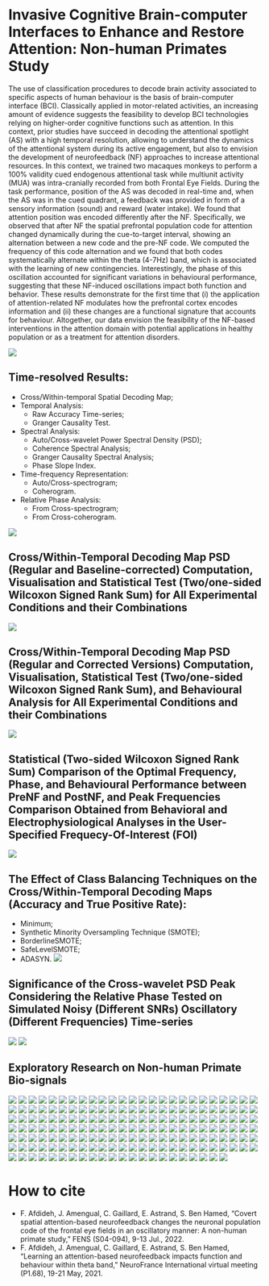 # Invasive Cognitive Brain-computer Interfaces to Enhance and Restore Attention: Non-human Primates Study
The use of classification procedures to decode brain activity associated to specific aspects of human behaviour is the basis of brain-computer interface (BCI). Classically applied in motor-related activities, an increasing amount of evidence suggests the feasibility to develop BCI technologies relying on higher-order cognitive functions such as attention. In this context, prior studies have succeed in decoding the attentional spotlight (AS) with a high temporal resolution, allowing to understand the dynamics of the attentional system during its active engagement, but also to envision the development of neurofeedback (NF) approaches to increase attentional resources. In this context, we trained two macaques monkeys to perform a 100% validity cued endogenous attentional task while multiunit activity (MUA) was intra-cranially recorded from both Frontal Eye Fields. During the task performance, position of the AS was decoded in real-time and, when the AS was in the cued quadrant, a feedback was provided in form of a sensory information (sound) and reward (water intake). 
We found that attention position was encoded differently after the NF. Specifically, we observed that after NF the spatial prefrontal population code for attention changed dynamically during the cue-to-target interval, showing an alternation between a new code and the pre-NF code. We computed the frequency of this code alternation and we found that both codes systematically alternate within the theta (4-7Hz) band, which is associated with the learning of new contingencies. Interestingly, the phase of this oscillation accounted for significant variations in behavioural performance, suggesting that these NF-induced oscillations impact both function and behavior. 
These results demonstrate for the first time that (i) the application of attention-related NF modulates how the prefrontal cortex encodes information and (ii) these changes are a functional signature that accounts for behaviour. Altogether, our data envision the feasibility of the NF-based interventions in the attention domain with potential applications in healthy population or as a treatment for attention disorders.

![](ppt/NF2021.png)

## Time-resolved Results:
* Cross/Within-temporal Spatial Decoding Map;
* Temporal Analysis:
  * Raw Accuracy Time-series;
  * Granger Causality Test.
* Spectral Analysis:
  * Auto/Cross-wavelet Power Spectral Density (PSD);
  * Coherence Spectral Analysis;
  * Granger Causality Spectral Analysis;
  * Phase Slope Index.
* Time-frequency Representation:
  * Auto/Cross-spectrogram;
  * Coherogram.
* Relative Phase Analysis:
  * From Cross-spectrogram;
  * From Cross-coherogram.
  
![](ppt/Instantaneous.gif)

## Cross/Within-Temporal Decoding Map PSD (Regular and Baseline-corrected) Computation, Visualisation and Statistical Test (Two/one-sided Wilcoxon Signed Rank Sum) for All Experimental Conditions and their Combinations 
![](ppt/PSD-GUI.gif)

## Cross/Within-Temporal Decoding Map PSD (Regular and Corrected Versions) Computation, Visualisation, Statistical Test (Two/one-sided Wilcoxon Signed Rank Sum), and Behavioural Analysis for All Experimental Conditions and their Combinations 
![](ppt/PSD-GUI2.gif)

## Statistical (Two-sided Wilcoxon Signed Rank Sum) Comparison of the Optimal Frequency, Phase, and Behavioural Performance between PreNF and PostNF, and Peak Frequencies Comparison Obtained from Behavioral and Electrophysiological Analyses in the User-Specified Frequecy-Of-Interest (FOI)
![](ppt/MUA-Behave-FOI.gif)

## The Effect of Class Balancing Techniques on the Cross/Within-Temporal Decoding Maps (Accuracy and True Positive Rate):
* Minimum;
* Synthetic Minority Oversampling Technique (SMOTE);
* BorderlineSMOTE;
* SafeLevelSMOTE;
* ADASYN.
![](ppt/CWTDM_AccTPR_detailed_balancing_.gif) 

## Significance of the Cross-wavelet PSD Peak Considering the Relative Phase Tested on Simulated Noisy (Different SNRs) Oscillatory (Different Frequencies) Time-series
![](ppt/NoisySignals_2Hz12.gif)
![](ppt/WaveletcrossPSD_2Hz12_.gif)

## Exploratory Research on Non-human Primate Bio-signals
![](ppt/Diapositive1.PNG)
![](ppt/Diapositive2.PNG)
![](ppt/Diapositive3.PNG)
![](ppt/Diapositive4.PNG)
![](ppt/Diapositive5.PNG)
![](ppt/Diapositive6.PNG)
![](ppt/Diapositive7.PNG)
![](ppt/Diapositive8.PNG)
![](ppt/Diapositive9.PNG)
![](ppt/Diapositive10.PNG)
![](ppt/Diapositive11.PNG)
![](ppt/Diapositive12.PNG)
![](ppt/Diapositive13.PNG)
![](ppt/Diapositive14.PNG)
![](ppt/Diapositive15.PNG)
![](ppt/Diapositive16.PNG)
![](ppt/Diapositive17.PNG)
![](ppt/Diapositive18.PNG)
![](ppt/Diapositive19.PNG)
![](ppt/Diapositive20.PNG)
![](ppt/Diapositive21.PNG)
![](ppt/Diapositive22.PNG)
![](ppt/Diapositive23.PNG)
![](ppt/Diapositive24.PNG)
![](ppt/Diapositive25.PNG)
![](ppt/Diapositive26.PNG)
![](ppt/Diapositive27.PNG)
![](ppt/Diapositive28.PNG)
![](ppt/Diapositive29.PNG)
![](ppt/Diapositive30.PNG)
![](ppt/Diapositive31.PNG)
![](ppt/Diapositive32.PNG)
![](ppt/Diapositive33.PNG)
![](ppt/Diapositive34.PNG)
![](ppt/Diapositive35.PNG)
![](ppt/Diapositive36.PNG)
![](ppt/Diapositive37.PNG)
![](ppt/Diapositive38.PNG)
![](ppt/Diapositive39.PNG)
![](ppt/Diapositive40.PNG)
![](ppt/Diapositive41.PNG)
![](ppt/Diapositive42.PNG)
![](ppt/Diapositive43.PNG)
![](ppt/Diapositive44.PNG)
![](ppt/Diapositive45.PNG)
![](ppt/Diapositive46.PNG)
![](ppt/Diapositive47.PNG)
![](ppt/Diapositive48.PNG)
![](ppt/Diapositive49.PNG)
![](ppt/Diapositive50.PNG)
![](ppt/Diapositive51.PNG)
![](ppt/Diapositive52.PNG)
![](ppt/Diapositive53.PNG)
![](ppt/Diapositive54.PNG)
![](ppt/Diapositive55.PNG)
![](ppt/Diapositive56.PNG)
![](ppt/Diapositive57.PNG)
![](ppt/Diapositive58.PNG)
![](ppt/Diapositive59.PNG)
![](ppt/Diapositive60.PNG)
![](ppt/Diapositive61.PNG)
![](ppt/Diapositive62.PNG)
![](ppt/Diapositive63.PNG)
![](ppt/Diapositive64.PNG)
![](ppt/Diapositive65.PNG)
![](ppt/Diapositive66.PNG)
![](ppt/Diapositive67.PNG)
![](ppt/Diapositive68.PNG)
![](ppt/Diapositive69.PNG)
![](ppt/Diapositive70.PNG)
![](ppt/Diapositive71.PNG)
![](ppt/Diapositive72.PNG)
![](ppt/Diapositive73.PNG)
![](ppt/Diapositive74.PNG)
![](ppt/Diapositive75.PNG)
![](ppt/Diapositive76.PNG)
![](ppt/Diapositive77.PNG)
![](ppt/Diapositive78.PNG)
![](ppt/Diapositive79.PNG)
![](ppt/Diapositive80.PNG)
![](ppt/Diapositive81.PNG)
![](ppt/Diapositive82.PNG)
![](ppt/Diapositive83.PNG)
![](ppt/Diapositive84.PNG)
![](ppt/Diapositive85.PNG)
![](ppt/Diapositive86.PNG)
![](ppt/Diapositive87.PNG)
![](ppt/Diapositive88.PNG)
![](ppt/Diapositive89.PNG)
![](ppt/Diapositive90.PNG)
![](ppt/Diapositive91.PNG)
![](ppt/Diapositive92.PNG)
![](ppt/Diapositive93.PNG)
![](ppt/Diapositive94.PNG)
![](ppt/Diapositive95.PNG)
![](ppt/Diapositive96.PNG)
![](ppt/Diapositive97.PNG)
![](ppt/Diapositive98.PNG)
![](ppt/Diapositive99.PNG)
![](ppt/Diapositive100.PNG)
![](ppt/Diapositive101.PNG)
![](ppt/Diapositive102.PNG)
![](ppt/Diapositive103.PNG)
![](ppt/Diapositive104.PNG)
![](ppt/Diapositive105.PNG)
![](ppt/Diapositive106.PNG)
![](ppt/Diapositive107.PNG)
![](ppt/Diapositive108.PNG)
![](ppt/Diapositive109.PNG)
![](ppt/Diapositive110.PNG)
![](ppt/Diapositive111.PNG)
![](ppt/Diapositive112.PNG)
![](ppt/Diapositive113.PNG)
![](ppt/Diapositive114.PNG)
![](ppt/Diapositive115.PNG)
![](ppt/Diapositive116.PNG)
![](ppt/Diapositive117.PNG)
![](ppt/Diapositive118.PNG)
![](ppt/Diapositive119.PNG)
![](ppt/Diapositive120.PNG)
![](ppt/Diapositive121.PNG)
![](ppt/Diapositive122.PNG)
![](ppt/Diapositive123.PNG)
![](ppt/Diapositive124.PNG)
![](ppt/Diapositive125.PNG)
![](ppt/Diapositive126.PNG)
![](ppt/Diapositive127.PNG)
![](ppt/Diapositive128.PNG)
![](ppt/Diapositive129.PNG)
![](ppt/Diapositive130.PNG)
![](ppt/Diapositive131.PNG)
![](ppt/Diapositive132.PNG)
![](ppt/Diapositive133.PNG)
![](ppt/Diapositive134.PNG)
![](ppt/Diapositive135.PNG)
![](ppt/Diapositive136.PNG)
![](ppt/Diapositive137.PNG)
![](ppt/Diapositive138.PNG)
![](ppt/Diapositive139.PNG)
![](ppt/Diapositive140.PNG)
![](ppt/Diapositive141.PNG)
![](ppt/Diapositive142.PNG)
![](ppt/Diapositive143.PNG)
![](ppt/Diapositive144.PNG)
![](ppt/Diapositive145.PNG)
![](ppt/Diapositive146.PNG)
![](ppt/Diapositive147.PNG)
![](ppt/Diapositive148.PNG)
![](ppt/Diapositive149.PNG)
![](ppt/Diapositive150.PNG)
![](ppt/Diapositive151.PNG)
![](ppt/Diapositive152.PNG)
![](ppt/Diapositive153.PNG)
![](ppt/Diapositive154.PNG)
![](ppt/Diapositive155.PNG)
![](ppt/Diapositive156.PNG)
![](ppt/Diapositive157.PNG)
![](ppt/Diapositive158.PNG)
![](ppt/Diapositive159.PNG)
![](ppt/Diapositive160.PNG)
![](ppt/Diapositive161.PNG)
![](ppt/Diapositive162.PNG)
![](ppt/Diapositive163.PNG)
![](ppt/Diapositive164.PNG)
![](ppt/Diapositive165.PNG)
![](ppt/Diapositive166.PNG)
![](ppt/Diapositive167.PNG)
![](ppt/Diapositive168.PNG)
![](ppt/Diapositive169.PNG)
![](ppt/Diapositive170.PNG)
![](ppt/Diapositive171.PNG)
![](ppt/Diapositive172.PNG)

# How to cite
* F. Afdideh, J. Amengual, C. Gaillard, E. Astrand, S. Ben Hamed, “Covert spatial attention-based neurofeedback changes the neuronal population code of the frontal eye fields in an oscillatory manner: A non-human primate study,” FENS (S04-094), 9-13 Jul., 2022.
* F. Afdideh, J. Amengual, C. Gaillard, E. Astrand, S. Ben Hamed, “Learning an attention-based neurofeedback impacts function and behaviour within theta band,” NeuroFrance International virtual meeting (P1.68), 19-21 May, 2021.
